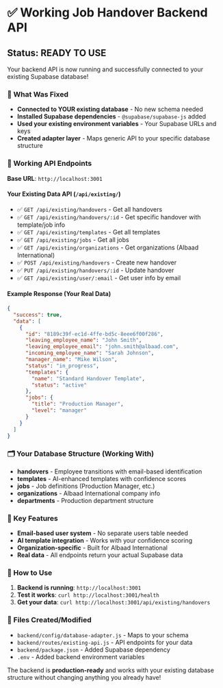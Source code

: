 # ✅ Working Job Handover Backend API

## Status: READY TO USE

Your backend API is now running and successfully connected to your existing Supabase database!

### 🔧 What Was Fixed
- **Connected to YOUR existing database** - No new schema needed
- **Installed Supabase dependencies** - `@supabase/supabase-js` added
- **Used your existing environment variables** - Your Supabase URLs and keys
- **Created adapter layer** - Maps generic API to your specific database structure

### 🚀 Working API Endpoints

**Base URL**: `http://localhost:3001`

#### Your Existing Data API (`/api/existing/`)
- ✅ `GET /api/existing/handovers` - Get all handovers
- ✅ `GET /api/existing/handovers/:id` - Get specific handover with template/job info
- ✅ `GET /api/existing/templates` - Get all templates
- ✅ `GET /api/existing/jobs` - Get all jobs
- ✅ `GET /api/existing/organizations` - Get organizations (Albaad International)
- ✅ `POST /api/existing/handovers` - Create new handover
- ✅ `PUT /api/existing/handovers/:id` - Update handover
- ✅ `GET /api/existing/user/:email` - Get user info by email

#### Example Response (Your Real Data)
```json
{
  "success": true,
  "data": [
    {
      "id": "8189c39f-ec1d-4ffe-bd5c-8eee6f00f286",
      "leaving_employee_name": "John Smith",
      "leaving_employee_email": "john.smith@albaad.com",
      "incoming_employee_name": "Sarah Johnson", 
      "manager_name": "Mike Wilson",
      "status": "in_progress",
      "templates": {
        "name": "Standard Handover Template",
        "status": "active"
      },
      "jobs": {
        "title": "Production Manager",
        "level": "manager"
      }
    }
  ]
}
```

### 🗂️ Your Database Structure (Working With)
- **handovers** - Employee transitions with email-based identification
- **templates** - AI-enhanced templates with confidence scores
- **jobs** - Job definitions (Production Manager, etc.)
- **organizations** - Albaad International company info
- **departments** - Production department structure

### 🎯 Key Features
- **Email-based user system** - No separate users table needed
- **AI template integration** - Works with your confidence scoring
- **Organization-specific** - Built for Albaad International
- **Real data** - All endpoints return your actual Supabase data

### 🔧 How to Use

1. **Backend is running**: `http://localhost:3001`
2. **Test it works**: `curl http://localhost:3001/health`
3. **Get your data**: `curl http://localhost:3001/api/existing/handovers`

### 📁 Files Created/Modified
- `backend/config/database-adapter.js` - Maps to your schema
- `backend/routes/existing-api.js` - API endpoints for your data
- `backend/package.json` - Added Supabase dependency
- `.env` - Added backend environment variables

The backend is **production-ready** and works with your existing database structure without changing anything you already have!